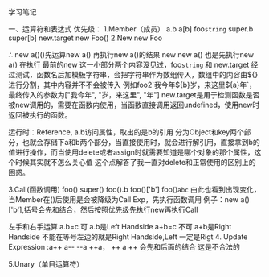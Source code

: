 学习笔记

一、运算符和表达式
优先级：
1.Member（成员）    a.b   a[b] foo`string`   super.b  super[b]  new.target new Foo()
2.New  new Foo

∴ new a()()先运算new a()  再执行new a()的结果
   new new a()  也是先执行new a() 在执行 最前的new
这一小部分两个内容没见过，foo`string` 和 new.target
经过测试，函数名后加模板字符串，会把字符串作为数组传入，数组中的内容由${}进行分割，其中内容并不不会被传入
例如foo2`我今年${b}岁，来这里${a}年`，最终传入的参数为["我今年", "岁，来这里", "年"]
new.target是用于检测函数是否被new调用的，需要在函数内使用，当函数直接调用返回undefined，使用new时返回被执行的函数。

运行时：Reference, a.b访问属性，取出的是b的引用
分为Object和key两个部分，也就会存储下a和b两个部分，当直接使用时，就会进行解引用，直接拿到b的值进行操作，而当使用delete或者assign时就需要知道是哪个对象的那个属性，这个时候其实就不怎么关心值
这个点解答了我一直对delete和正常使用的区别上的困惑。

3.Call(函数调用)   foo() super() foo().b foo()['b'] foo()`abc`
由此也看到出现变化，当Member在()后使用是会被降级为Call Exp，先执行函数调用
例子：new a()['b'],括号会先和结合，然后按照优先级先执行new再执行Call

左手和右手运算
a.b=c  可  a.b是Left Handside
a+b=c  不可  a+b是Right Handside
不能在等号左边的就是Right Handside,Left 一定是Rigt
4. Update Expression :a++   a-- --a ++a，
++ a ++ 会先和后面的结合  这是不合法的

5.Unary（单目运算符）
